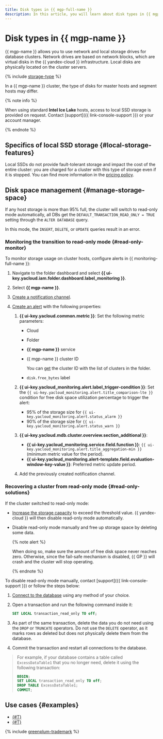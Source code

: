 ```yaml
---
title: Disk types in {{ mgp-full-name }}
description: In this article, you will learn about disk types in {{ mgp-name }} and discover some features of local SSD storage.
---
```


# Disk types in {{ mgp-name }}



{{ mgp-name }} allows you to use network and local storage drives for database clusters. Network drives are based on network blocks, which are virtual disks in the {{ yandex-cloud }} infrastructure. Local disks are physically located on the cluster servers.

{% include [storage-type](../../_includes/mdb/mgp/storage-type.md) %}

In a {{ mgp-name }} cluster, the type of disks for master hosts and segment hosts may differ.

{% note info %}

When using standard **Intel Ice Lake** hosts, access to local SSD storage is provided on request. Contact [support]({{ link-console-support }}) or your account manager.

{% endnote %}

## Specifics of local SSD storage {#local-storage-features}

Local SSDs do not provide fault-tolerant storage and impact the cost of the entire cluster: you are charged for a cluster with this type of storage even if it is stopped. You can find more information in the [pricing policy](../pricing).


## Disk space management {#manage-storage-space}

If any host storage is more than 95% full, the cluster will switch to read-only mode automatically, all DBs get the `DEFAULT_TRANSACTION_READ_ONLY = TRUE` setting through the `ALTER DATABASE` query.

In this mode, the `INSERT`, `DELETE`, or `UPDATE` queries result in an error.


### Monitoring the transition to read-only mode {#read-only-monitor}

To monitor storage usage on cluster hosts, configure alerts in {{ monitoring-full-name }}:

1. Navigate to the folder dashboard and select **{{ ui-key.yacloud.iam.folder.dashboard.label_monitoring }}**.
1. Select **{{ mgp-name }}**.
1. [Create a notification channel](../../monitoring/operations/alert/create-channel.md).
1. [Create an alert](../../monitoring/operations/alert/create-alert.md) with the following properties:

    1. **{{ ui-key.yacloud.common.metric }}**: Set the following metric parameters:

        * Cloud
        * Folder
        * **{{ mgp-name }}** service
        * {{ mgp-name }} cluster ID

            You can [get](../operations/cluster-list.md#list-clusters) the cluster ID with the list of clusters in the folder.

        * `disk.free_bytes` label

    1. **{{ ui-key.yacloud_monitoring.alert.label_trigger-condition }}**: Set the `{{ ui-key.yacloud_monitoring.alert.title_comparison-lte }}` condition for free disk space utilization percentage to trigger the alert:

        * 95% of the storage size for `{{ ui-key.yacloud_monitoring.alert.status_alarm }}`
        * 90% of the storage size for `{{ ui-key.yacloud_monitoring.alert.status_warn }}`

    1. **{{ ui-key.yacloud.mdb.cluster.overview.section_additional }}**:

        * **{{ ui-key.yacloud_monitoring.service.field.function }}**: `{{ ui-key.yacloud_monitoring.alert.title_aggregation-min }}` (minimum metric value for the period).
        * **{{ ui-key.yacloud_monitoring.alert-template.field.evaluation-window-key-value }}**: Preferred metric update period.

    1. Add the previously created notification channel.


### Recovering a cluster from read-only mode {#read-only-solutions}

If the cluster switched to read-only mode:

* [Increase the storage capacity](../operations/update.md#change-disk-size) to exceed the threshold value. {{ yandex-cloud }} will then disable read-only mode automatically.

* Disable read-only mode manually and free up storage space by deleting some data.

    {% note alert %}

    When doing so, make sure the amount of free disk space never reaches zero. Otherwise, since the fail-safe mechanism is disabled, {{ GP }} will crash and the cluster will stop operating.

    {% endnote %}

To disable read-only mode manually, contact [support]({{ link-console-support }}) or follow the steps below:

1. [Connect to the database](../operations/connect.md) using any method of your choice.

1. Open a transaction and run the following command inside it:

   ```sql
   SET LOCAL transaction_read_only TO off;
   ```

1. As part of the same transaction, delete the data you do not need using the `DROP` or `TRUNCATE` operators. Do not use the `DELETE` operator, as it marks rows as deleted but does not physically delete them from the database.

1. Commit the transaction and restart all connections to the database.

> For example, if your database contains a table called `ExcessDataTable1` that you no longer need, delete it using the following transaction:
>
> ```sql
> BEGIN;
> SET LOCAL transaction_read_only TO off;
> DROP TABLE ExcessDataTable1;
> COMMIT;
> ```

## Use cases {#examples}

* [{#T}](../tutorials/object-storage-to-greenplum.md)
* [{#T}](../tutorials/yezzey.md)

{% include [greenplum-trademark](../../_includes/mdb/mgp/trademark.md) %}

